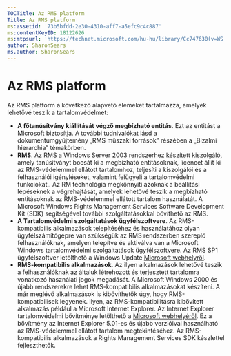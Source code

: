 ```yaml
---
TOCTitle: Az RMS platform
Title: Az RMS platform
ms:assetid: '73b5bfdd-2e30-4310-aff7-a5efc9c4c887'
ms:contentKeyID: 18122626
ms:mtpsurl: 'https://technet.microsoft.com/hu-hu/library/Cc747630(v=WS.10)'
author: SharonSears
ms.author: SharonSears
---
```


Az RMS platform
===============

Az RMS platform a következő alapvető elemeket tartalmazza, amelyek lehetővé teszik a tartalomvédelmet:

-   **A főtanúsítvány kiállítását végző megbízható entitás**. Ezt az entitást a Microsoft biztosítja. A további tudnivalókat lásd a dokumentumgyűjtemény „RMS műszaki források” részében a „Bizalmi hierarchia” témakörben.
-   **RMS**. Az RMS a Windows Server 2003 rendszerhez készített kiszolgáló, amely tanúsítványt bocsát ki a megbízható entitásoknak, licencet állít ki az RMS-védelemmel ellátott tartalomhoz, teljesíti a kiszolgálói és a felhasználói igényléseket, valamint felügyeli a tartalomvédelmi funkciókat.. Az RM technológia megkönnyíti azoknak a beállítási lépéseknek a végrehajtását, amelyek lehetővé teszik a megbízható entitásoknak az RMS-védelemmel ellátott tartalom használatát. A Microsoft Windows Rights Management Services Software Development Kit (SDK) segítségével további szolgáltatásokkal bővíthető az RMS.
-   **A Tartalomvédelmi szolgáltatások ügyfélszoftvere**. Az RMS-kompatibilis alkalmazások telepítéséhez és használatához olyan ügyfélszámítógépre van szükségük az RMS rendszerben szereplő felhasználóknak, amelyen telepítve és aktiválva van a Microsoft Windows tartalomvédelmi szolgáltatások ügyfélszoftvere. Az RMS SP1 ügyfélszoftver letölthető a Windows Update [Microsoft webhelyről](http://go.microsoft.com/fwlink/?linkid=18134).
-   **RMS-kompatibilis alkalmazások**. Az ilyen alkalmazások lehetővé teszik a felhasználóknak az általuk létrehozott és terjesztett tartalomra vonatkozó használati jogok megadását. A Microsoft Windows 2000 és újabb rendszerekre lehet RMS-kompatibilis alkalmazásokat készíteni. A már meglévő alkalmazások is kibővíthetők úgy, hogy RMS-kompatibilisek legyenek. Ilyen, az RMS-kompatibilitásra kibővített alkalmazás például a Microsoft Internet Explorer. Az Internet Explorer tartalomvédelmi bővítménye letölthető a [Microsoft webhelyéről](http://go.microsoft.com/fwlink/?linkid=14450). Ez a bővítmény az Internet Explorer 5.01-es és újabb verzióival használható az RMS-védelemmel ellátott tartalom megtekintéséhez. Az RMS-kompatibilis alkalmazások a Rights Management Services SDK készlettel fejleszthetők.
